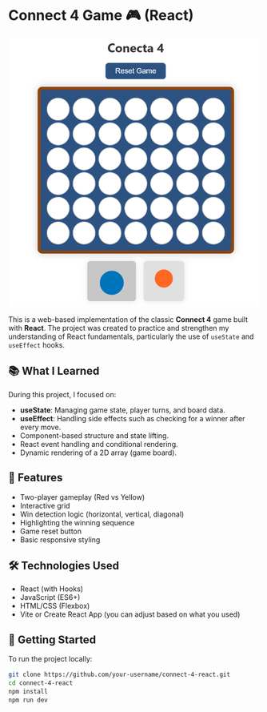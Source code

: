 # Connect 4 Game 🎮 (React)
![alt text](project.png)

This is a web-based implementation of the classic **Connect 4** game built with **React**. The project was created to practice and strengthen my understanding of React fundamentals, particularly the use of `useState` and `useEffect` hooks.

## 📚 What I Learned

During this project, I focused on:

- **useState**: Managing game state, player turns, and board data.
- **useEffect**: Handling side effects such as checking for a winner after every move.
- Component-based structure and state lifting.
- React event handling and conditional rendering.
- Dynamic rendering of a 2D array (game board).

## 🧠 Features

- Two-player gameplay (Red vs Yellow)
- Interactive grid
- Win detection logic (horizontal, vertical, diagonal)
- Highlighting the winning sequence
- Game reset button
- Basic responsive styling

## 🛠️ Technologies Used

- React (with Hooks)
- JavaScript (ES6+)
- HTML/CSS (Flexbox)
- Vite or Create React App (you can adjust based on what you used)

## 🚀 Getting Started

To run the project locally:

```bash
git clone https://github.com/your-username/connect-4-react.git
cd connect-4-react
npm install
npm run dev
